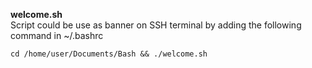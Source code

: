 **welcome.sh** <br/> 
Script could be use as banner on SSH terminal by adding the following command in ~/.bashrc <br/>

``` cd /home/user/Documents/Bash && ./welcome.sh ```
